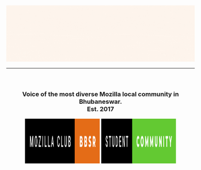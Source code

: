 ![Mozilla Club Bbsr](../assets/Mozilla_Banner_GIF.gif)

---

<h3><strong></br><p align="center">Voice of the most diverse Mozilla local community in Bhubaneswar. 
</br>Est. 2017</p></strong>

<p align="center">
  <img width="200" height="120" src="../assets/mozilla-club-bbsr.svg">  
  <img width="200" height="120" src="../assets/student-community.svg">
</p>
</h3>





<!-- Extra Badges ->
<!-- 
[![Ask Us Anything !](https://img.shields.io/badge/Ask%20Us-Anything-1abc9c.svg)](https://github.com/orgs/mozilla-bbsr "github.com/mozilla-bbsr")
[![Mozilla-Student-Community](https://img.shields.io/badge/Mozilla%20Student-Community-0D0D0D.svg)](https://github.com/orgs/mozilla-bbsr "Mozilla Bbsr")

 -->





